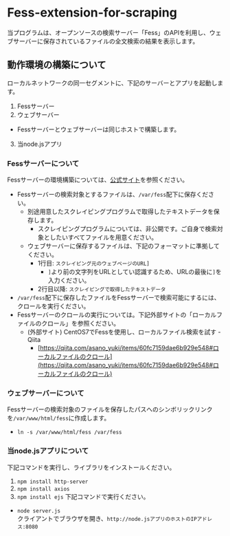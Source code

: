 # Fess-extension-for-scraping
当プログラムは、オープンソースの検索サーバー「Fess」のAPIを利用し、ウェブサーバーに保存されているファイルの全文検索の結果を表示します。

## 動作環境の構築について
ローカルネットワークの同一セグメントに、下記のサーバーとアプリを起動します。
1. Fessサーバー
2. ウェブサーバー
  - Fessサーバーとウェブサーバーは同じホストで構築します。
3. 当node.jsアプリ

### Fessサーバーについて
Fessサーバーの環境構築については、[公式サイト](https://fess.codelibs.org/ja/14.6/install/install.html)を参照ください。
* Fessサーバーの検索対象とするファイルは、`/var/fess`配下に保存ください。
  - 別途用意したスクレイピングプログラムで取得したテキストデータを保存します。
    + スクレイピングプログラムについては、非公開です。ご自身で検索対象としたいすべてファイルを用意ください。
  - ウェブサーバーに保存するファイルは、下記のフォーマットに準拠してください。  
    + 1行目: `スクレイピング元のウェブページのURL]`  
      * `]`より前の文字列をURLとしてい認識するため、URLの最後に`]`を入力ください。
    + 2行目以降: `スクレイピングで取得したテキストデータ`
* `/var/fess`配下に保存したファイルをFessサーバーで検索可能にするには、クロールを実行ください。
* Fessサーバーのクロールの実行については。下記外部サイトの「ローカルファイルのクロール」を参照ください。
  - (外部サイト) CentOS7でFessを使用し、ローカルファイル検索を試す - Qiita
    - [https://qiita.com/asano_yuki/items/60fc7159dae6b929e548#ローカルファイルのクロール](https://qiita.com/asano_yuki/items/60fc7159dae6b929e548#ローカルファイルのクロール)

### ウェブサーバーについて
Fessサーバーの検索対象のファイルを保存したパスへのシンボリックリンクを`/var/www/html/fess`に作成します。
* `ln -s /var/www/html/fess /var/fess`

### 当node.jsアプリについて
下記コマンドを実行し、ライブラリをインストールください。
1. `npm install http-server`
2. `npm install axios`
3. `npm install ejs`
下記コマンドで実行ください。
* `node server.js`  
クライアントでブラウザを開き、`http://node.jsアプリのホストのIPアドレス:8080`
